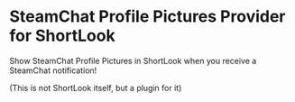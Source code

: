 # SteamChat Profile Pictures Provider for ShortLook

Show SteamChat Profile Pictures in ShortLook when you receive a SteamChat notification!

(This is not ShortLook itself, but a plugin for it)
